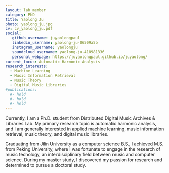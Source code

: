 ```yaml
---
layout: lab_member
category: PhD
title: Yaolong Ju
photo: yaolong_ju.jpg
cv: cv_yaolong_ju.pdf
social:
   github_username: juyaolongpaul
   linkedin_username: yaolong-ju-06509a5b
   instagram_username: yaolongju
   soundcloud_username: yaolong-ju-418981336
   personal_webpage: https://juyaolongpaul.github.io/juyaolong/
current_focus: Automatic Harmonic Analysis
research_interests:
  - Machine Learning
  - Music Information Retrieval
  - Music Theory
  - Digital Music Libraries
#publications:
  #- hold
  #- hold
  #- hold
---
```


<!-- FILL IN BIO HERE -->

Currently, I am a Ph.D. student from Distributed Digital Music Archives & Libraries Lab. My primary research topic is automatic harmonic analysis, and I am generally interested in applied machine learning, music information retrieval, music theory, and digital music libraries.

Graduating from Jilin University as a computer science B.S., I achieved M.S. from Peking University, where I was fortunate to engage in the research of music techology, an interdisciplinary field between music and computer science. During my master study, I discovered my passion for research and determined to pursue a doctoral study.
